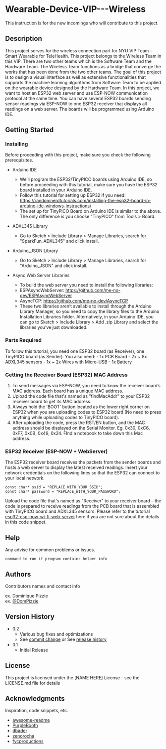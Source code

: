 # Wearable-Device-VIP---Wireless

This instruction is for the new incomings who will contribute to this project.

## Description

This project serves for the wireless connection part for NYU VIP Team - Smart Wearable for TeleHealth.
This project belongs to the Wireless Team in this VIP. There are two other teams which is the Software Team and the Hardware Team.
The Wireless Team functions as a bridge that converge the works that has been done from the two other teams.
The goal of this project is to design a visual interface as well as extensive functionalities that supports the machine learning algorithms from Software Team to be applied on the wearable device designed by the Hardware Team.
In this project, we want to host an ESP32 web server and use ESP-NOW communication protocol at the same time. You can have several ESP32 boards sending sensor readings via ESP-NOW to one ESP32 receiver that displays all readings on a web server. The boards will be programmed using Arduino IDE.


## Getting Started

### Installing
Before proceeding with this project, make sure you check the following prerequisites.

* Arduino IDE 
    - We’ll program the ESP32/TinyPICO boards using Arduino IDE, so before proceeding with this tutorial, make sure you have the ESP32 board installed in your Arduino IDE. 
    - Follow this tutorial for setting up ESP32 if you need: https://randomnerdtutorials.com/installing-the-esp32-board-in-arduino-ide-windows-instructions/
    - The set up for TinyPICO Board on Arduino IDE is similar to the above. The only difference is you choose "TinyPICO" from Tools > Board. 
    
* ADXL345 Library
    - Go to Sketch > Include Library > Manage Libraries, search for "SparkFun_ADXL345" and click install.
    
* Arduino_JSON Library
    - Go to Sketch > Include Library > Manage Libraries, search for "Arduino_JSON" and click install.

* Async Web Server Libraries
    - To build the web server you need to install the following libraries:
    - ESPAsyncWebServer: https://github.com/me-no-dev/ESPAsyncWebServer
    - AsyncTCP: https://github.com/me-no-dev/AsyncTCP
    - These two libraries aren’t available to install through the Arduino Library Manager, so you need to copy the library files to the Arduino Installation Libraries folder. Alternatively, in your Arduino IDE, you can go to Sketch > Include Library > Add .zip Library and select the libraries you’ve just downloaded.
    

### Parts Required
To follow this tutorial, you need one ESP32 board (as Receiver), one TinyPICO board (as Sender). You also need:
        - 1x PCB Board
        - 2x ~ 8x ADXL345 sensors
        - 1x ~ 2x Wires with Micro-USB
        - 1x Battery
    

### Getting the Receiver Board (ESP32) MAC Address
1. To send messages via ESP-NOW, you need to know the receiver board’s MAC address. Each board has a unique MAC address.
2. Upload the code file that's named as "findMacAddr" to your ESP32 receiver board to get its MAC address.
3. Always hold the 'BOOT' button located as the lower right corner on ESP32 when you are uploading codes to ESP32 board (No need to press anything while uploading codes to TinyPICO board).
4. After uploading the code, press the RST/EN button, and the MAC address should be displayed on the Serial Monitor. Eg. 0x30, 0xC6, 0xF7, 0x0B, 0x49, 0x24. FInd a notebook to take down this Mac address.


### ESP32 Receiver (ESP-NOW + WebServer)
The ESP32 receiver board receives the packets from the sender boards and hosts a web server to display the latest received readings.
Insert your network credentials on the following lines so that the ESP32 can connect to your local network.
```
const char* ssid = "REPLACE_WITH_YOUR_SSID";
const char* password = "REPLACE_WITH_YOUR_PASSWORD";
```
Upload the code file that's named as "Receiver" to your receiver board – the code is prepared to receive readings from the PCB board that is assembled with TinyPICO board and ADXL345 sensors.
Please refer to the tutorial [esp32-esp-now-wi-fi-web-server](https://randomnerdtutorials.com/esp32-esp-now-wi-fi-web-server/) here if you are not sure about the details in this code snippet. 

## Help

Any advise for common problems or issues.
```
command to run if program contains helper info
```

## Authors

Contributors names and contact info

ex. Dominique Pizzie  
ex. [@DomPizzie](https://twitter.com/dompizzie)

## Version History

* 0.2
    * Various bug fixes and optimizations
    * See [commit change]() or See [release history]()
* 0.1
    * Initial Release

## License

This project is licensed under the [NAME HERE] License - see the LICENSE.md file for details

## Acknowledgments

Inspiration, code snippets, etc.
* [awesome-readme](https://github.com/matiassingers/awesome-readme)
* [PurpleBooth](https://gist.github.com/PurpleBooth/109311bb0361f32d87a2)
* [dbader](https://github.com/dbader/readme-template)
* [zenorocha](https://gist.github.com/zenorocha/4526327)
* [fvcproductions](https://gist.github.com/fvcproductions/1bfc2d4aecb01a834b46)
